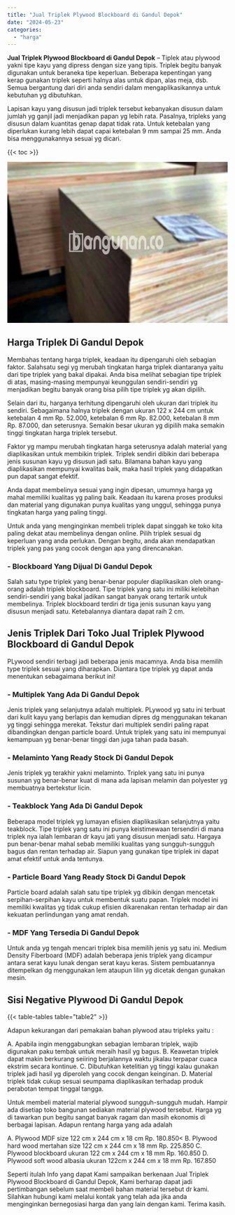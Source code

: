 ```yaml
---
title: "Jual Triplek Plywood Blockboard di Gandul Depok"
date: "2024-05-23"
categories: 
  - "harga"
---
```


**Jual Triplek Plywood Blockboard di Gandul Depok** – Tiplek atau plywood yakni tipe kayu yang dipress dengan size yang tipis. Triplek begitu banyak digunakan untuk beraneka tipe keperluan. Beberapa kepentingan yang kerap gunakan triplek seperti halnya alas untuk dipan, alas meja, dsb. Semua bergantung dari diri anda sendiri dalam mengaplikasikannya untuk kebutuhan yg dibutuhkan.

Lapisan kayu yang disusun jadi triplek tersebut kebanyakan disusun dalam jumlah yg ganjil jadi menjadikan papan yg lebih rata. Pasalnya, tripleks yang disusun dalam kuantitas genap dapat tidak rata. Untuk ketebalan yang diperlukan kurang lebih dapat capai ketebalan 9 mm sampai 25 mm. Anda bisa menggunakannya sesuai yg dicari.

{{< toc >}}

![Jual Triplek Plywood Blockboard di Gandul Depok](/images/jual-triplek-murah-28.png)

## Harga Triplek Di Gandul Depok

Membahas tentang harga triplek, keadaan itu dipengaruhi oleh sebagian faktor. Salahsatu segi yg merubah tingkatan harga triplek diantaranya yaitu dari tipe triplek yang bakal dipakai. Anda bisa melihat sebagian tipe triplek di atas, masing-masing mempunyai keunggulan sendiri-sendiri yg menjadikan begitu banyak orang bisa pilih tipe triplek yg akan dipilih.

Selain dari itu, harganya terhitung dipengaruhi oleh ukuran dari triplek itu sendiri. Sebagaimana halnya triplek dengan ukuran 122 x 244 cm untuk ketebalan 4 mm Rp. 52.000, ketebalan 6 mm Rp. 82.000, ketebalan 8 mm Rp. 87.000, dan seterusnya. Semakin besar ukuran yg dipilih maka semakin tinggi tingkatan harga triplek tersebut.

Faktor yg mampu merubah tingkatan harga seterusnya adalah material yang diaplikasikan untuk membikin triplek. Triplek sendiri dibikin dari beberapa jenis susunan kayu yg disusun jadi satu. Bilamana bahan kayu yang diaplikasikan mempunyai kwalitas baik, maka hasil triplek yang didapatkan pun dapat sangat efektif.

Anda dapat membelinya sesuai yang ingin dipesan, umumnya harga yg mahal memiliki kualitas yg paling baik. Keadaan itu karena proses produksi dan material yang digunakan punya kualitas yang unggul, sehingga punya tingkatan harga yang paling tinggi.

Untuk anda yang menginginkan membeli triplek dapat singgah ke toko kita paling dekat atau membelinya dengan online. Pilih triplek sesuai dg keperluan yang anda perlukan. Dengan begitu, anda akan mendapatkan triplek yang pas yang cocok dengan apa yang direncanakan.

### \- Blockboard Yang Dijual Di Gandul Depok

Salah satu type triplek yang benar-benar populer diaplikasikan oleh orang-orang adalah triplek blockboard. Tipe triplek yang satu ini miliki kelebihan sendiri-sendiri yang bakal jadikan sangat banyak orang tertarik untuk membelinya. Triplek blockboard terdiri dr tiga jenis susunan kayu yang disusun menjadi satu. Ketebalannya diantara dapat raih 2 cm.

## Jenis Triplek Dari Toko Jual Triplek Plywood Blockboard di Gandul Depok

PLywood sendiri terbagi jadi beberapa jenis macamnya. Anda bisa memilih type triplek sesuai yang diharapkan. Diantara tipe triplek yg dapat anda menentukan sebagaimana berikut ini!

### \- Multiplek Yang Ada Di Gandul Depok

Jenis triplek yang selanjutnya adalah multiplek. PLywood yg satu ini terbuat dari kulit kayu yang berlapis dan kemudian dipres dg menggunakan tekanan yg tinggi sehingga merekat. Tekstur dari multiplek sendiri paling rapat dibandingkan dengan particle board. Untuk triplek yang satu ini mempunyai kemampuan yg benar-benar tinggi dan juga tahan pada basah.

### \- Melaminto Yang Ready Stock Di Gandul Depok

Jenis triplek yg terakhir yakni melaminto. Triplek yang satu ini punya susunan yg benar-benar kuat di mana ada lapisan melamin dan polyester yg membuatnya bertekstur licin.

### \- Teakblock Yang Ada Di Gandul Depok

Beberapa model triplek yg lumayan efisien diaplikasikan selanjutnya yaitu teakblock. Tipe triplek yang satu ini punya keistimewaan tersendiri di mana triplek nya ialah lembaran dr kayu jati yang disusun menjadi satu. Hargaya pun benar-benar mahal sebab memiliki kualitas yang sungguh-sungguh bagus dan rentan terhadap air. Siapun yang gunakan tipe triplek ini dapat amat efektif untuk anda tentunya.

### \- Particle Board Yang Ready Stock Di Gandul Depok

Particle board adalah salah satu tipe triplek yg dibikin dengan mencetak serpihan-serpihan kayu untuk membentuk suatu papan. Triplek model ini memiliki kwalitas yg tidak cukup efisien dikarenakan rentan terhadap air dan kekuatan perlindungan yang amat rendah.

### \- MDF Yang Tersedia Di Gandul Depok

Untuk anda yg tengah mencari triplek bisa memilih jenis yg satu ini. Medium Density Fiberboard (MDF) adalah beberapa jenis triplek yang dicampur antara serat kayu lunak dengan serat kayu keras. Sistem pembuatannya ditempelkan dg menggunakan lem ataupun lilin yg dicetak dengan gunakan mesin.

## Sisi Negative Plywood Di Gandul Depok

{{< table-tables table="table2" >}}

Adapun kekurangan dari pemakaian bahan plywood atau tripleks yaitu :

A. Apabila ingin menggabungkan sebagian lembaran triplek, wajib digunakan paku tembak untuk meraih hasil yg bagus. B. Keawetan triplek dapat makin berkurang seiiring berjalannya waktu jikalau terpapar cuaca ekstrim secara kontinue. C. Dibutuhkan ketelitian yg tinggi kalau gunakan triplek jadi hasil yg diperoleh yang cocok dengan keinginan. D. Material triplek tidak cukup sesuai seumpama diaplikasikan terhadap produk perabotan tempat tinggal tangga.

Untuk membeli material material plywood sungguh-sungguh mudah. Hampir ada disetiap toko bangunan sediakan material plywood tersebut. Harga yg di tawarkan pun begitu sangat banyak ragam dan masih ekonomis di berbagai lapisan. Adapun rentang harga yang ada adalah

A. Plywood MDF size 122 cm x 244 cm x 18 cm Rp. 180.850< B. Plywood hard wood mertahan size 122 cm x 244 cm x 18 mm Rp. 225.850 C. Plywood blockboard ukuran 122 cm x 244 cm x 18 mm Rp. 160.850 D. Plywood soft wood albasia ukuran 122cm x 244 cm x 18 mm Rp. 167.850

Seperti itulah Info yang dapat Kami sampaikan berkenaan Jual Triplek Plywood Blockboard di Gandul Depok, Kami berharap dapat jadi pertimbangan sebelum saat membeli bahan material tersebut dr kami. Silahkan hubungi kami melalui kontak yang telah ada jika anda menginginkan bernegosiasi harga dan yang lain dengan kami. Terima kasih.
